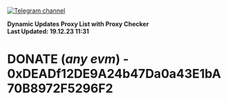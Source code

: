 [![Telegram channel](https://img.shields.io/endpoint?url=https://runkit.io/damiankrawczyk/telegram-badge/branches/master?url=https://t.me/n4z4v0d)](https://t.me/n4z4v0d) 

**Dynamic Updates Proxy List with Proxy Checker**  
**Last Updated: 19.12.23 11:31**

# DONATE (_any evm_) - 0xDEADf12DE9A24b47Da0a43E1bA70B8972F5296F2
